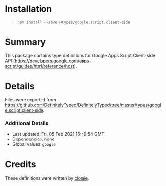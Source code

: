 # Installation
> `npm install --save @types/google.script.client-side`

# Summary
This package contains type definitions for Google Apps Script Client-side API (https://developers.google.com/apps-script/guides/html/reference/host).

# Details
Files were exported from https://github.com/DefinitelyTyped/DefinitelyTyped/tree/master/types/google.script.client-side.

### Additional Details
 * Last updated: Fri, 05 Feb 2021 16:49:54 GMT
 * Dependencies: none
 * Global values: `google`

# Credits
These definitions were written by [clomie](https://github.com/clomie).
